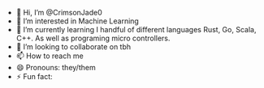 - 👋 Hi, I’m @CrimsonJade0
- 👀 I’m interested in Machine Learning 
- 🌱 I’m currently learning I handful of different languages Rust, Go, Scala, C++. As well as programing micro controllers.
- 💞️ I’m looking to collaborate on tbh
- 📫 How to reach me 
- 😄 Pronouns: they/them
- ⚡ Fun fact: 

<!---
CrimsonJade0/CrimsonJade0 is a ✨ special ✨ repository because its `README.md` (this file) appears on your GitHub profile.
You can click the Preview link to take a look at your changes.
--->
